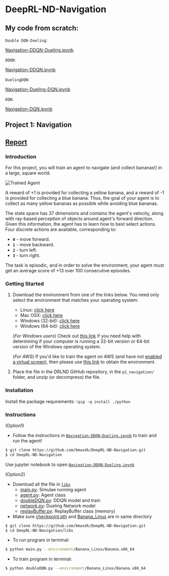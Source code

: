 # DeepRL-ND-Navigation
## My code from scratch:

`Double DQN-Dueling`:

[Navigation-DDQN-Dueling.ipynb](https://github.com/bmaxdk/DeepRL-ND-Navigation/blob/main/Navigation-DDQN-Dueling.ipynb)

`DDQN`:

[Navigation-DDQN.ipynb](https://github.com/bmaxdk/DeepRL-ND-Navigation/blob/main/other/DDQN/Navigation-DDQN.ipynb)

`DuelingDQN`:

[Navigation-Dueling-DQN.ipynb](https://github.com/bmaxdk/DeepRL-ND-Navigation/blob/main/other/DuelingDQN/Navigation-Dueling-DQN.ipynb)

`DQN`:

[Navigation-DQN.ipynb](https://github.com/bmaxdk/DeepRL-ND-Navigation/blob/main/other/DQN/Navigation-DQN.ipynb)

[//]: # (Image References)

[image1]: https://github.com/bmaxdk/DeepRL-ND-Navigation/blob/main/video/DQN.gif "Trained Agent"

## Project 1: Navigation
## [Report](https://github.com/bmaxdk/DeepRL-ND-Navigation/blob/main/Report.pdf)
### Introduction

For this project, you will train an agent to navigate (and collect bananas!) in a large, square world.  

![Trained Agent][image1]

A reward of +1 is provided for collecting a yellow banana, and a reward of -1 is provided for collecting a blue banana.  Thus, the goal of your agent is to collect as many yellow bananas as possible while avoiding blue bananas.  

The state space has 37 dimensions and contains the agent's velocity, along with ray-based perception of objects around agent's forward direction.  Given this information, the agent has to learn how to best select actions.  Four discrete actions are available, corresponding to:
- **`0`** - move forward.
- **`1`** - move backward.
- **`2`** - turn left.
- **`3`** - turn right.

The task is episodic, and in order to solve the environment, your agent must get an average score of +13 over 100 consecutive episodes.

### Getting Started

1. Download the environment from one of the links below.  You need only select the environment that matches your operating system:
    - Linux: [click here](https://s3-us-west-1.amazonaws.com/udacity-drlnd/P1/Banana/Banana_Linux.zip)
    - Mac OSX: [click here](https://s3-us-west-1.amazonaws.com/udacity-drlnd/P1/Banana/Banana.app.zip)
    - Windows (32-bit): [click here](https://s3-us-west-1.amazonaws.com/udacity-drlnd/P1/Banana/Banana_Windows_x86.zip)
    - Windows (64-bit): [click here](https://s3-us-west-1.amazonaws.com/udacity-drlnd/P1/Banana/Banana_Windows_x86_64.zip)
    
    (_For Windows users_) Check out [this link](https://support.microsoft.com/en-us/help/827218/how-to-determine-whether-a-computer-is-running-a-32-bit-version-or-64) if you need help with determining if your computer is running a 32-bit version or 64-bit version of the Windows operating system.

    (_For AWS_) If you'd like to train the agent on AWS (and have not [enabled a virtual screen](https://github.com/Unity-Technologies/ml-agents/blob/master/docs/Training-on-Amazon-Web-Service.md)), then please use [this link](https://s3-us-west-1.amazonaws.com/udacity-drlnd/P1/Banana/Banana_Linux_NoVis.zip) to obtain the environment.

2. Place the file in the DRLND GitHub repository, in the `p1_navigation/` folder, and unzip (or decompress) the file. 

### Installation
Install the package requirements:
``!pip -q install ./python``

### Instructions
(Option1)
* Follow the instructions in [`Navigation-DDQN-Dueling.ipynb`](https://github.com/bmaxdk/DeepRL-ND-Navigation/blob/main/Navigation-DDQN-Dueling.ipynb) to train and run the agent!
```bash
$ git clone https://github.com/bmaxdk/DeepRL-ND-Navigation.git
$ cd DeepRL-ND-Navigation
```
Use jupyter notebook to open [`Navigation-DDQN-Dueling.ipynb`](https://github.com/bmaxdk/DeepRL-ND-Navigation/blob/main/Navigation-DDQN-Dueling.ipynb)

(Option2)
* Download all the file in [`libs`](https://github.com/bmaxdk/DeepRL-ND-Navigation/tree/main/libs)
    - [main.py](https://github.com/bmaxdk/DeepRL-ND-Navigation/blob/main/libs/main.py): Simulae running agent
    - [agent.py](https://github.com/bmaxdk/DeepRL-ND-Navigation/blob/main/libs/agent.py): Agent class
    - [doubleDQN.py](https://github.com/bmaxdk/DeepRL-ND-Navigation/blob/main/libs/doubleDQN.py): DDQN model and train
    - [network.py](https://github.com/bmaxdk/DeepRL-ND-Navigation/blob/main/libs/network.py): Dueling Network model
    - [replayBuffer.py](https://github.com/bmaxdk/DeepRL-ND-Navigation/blob/main/libs/replayBuffer.py): ReplayBuffer class (memory)
* Make sure [checkpoint.pth](https://github.com/bmaxdk/DeepRL-ND-Navigation/blob/main/libs/checkpoint.pth) and [Banana_Linux](https://github.com/bmaxdk/DeepRL-ND-Navigation/tree/main/libs/Banana_Linux) are in same directory

```bash
$ git clone https://github.com/bmaxdk/DeepRL-ND-Navigation.git
$ cd DeepRL-ND-Navigation/libs
```

* To run program in terminal:
```bash
$ python main.py --environment/Banana_Linux/Banana.x86_64 
```
* To train program in terminal:
```bash
$ python doubleDQN.py --environment/Banana_Linux/Banana.x86_64
```


<!-- ### (Optional) Challenge: Learning from Pixels

After you have successfully completed the project, if you're looking for an additional challenge, you have come to the right place!  In the project, your agent learned from information such as its velocity, along with ray-based perception of objects around its forward direction.  A more challenging task would be to learn directly from pixels!

To solve this harder task, you'll need to download a new Unity environment.  This environment is almost identical to the project environment, where the only difference is that the state is an 84 x 84 RGB image, corresponding to the agent's first-person view.  (**Note**: Udacity students should not submit a project with this new environment.)

You need only select the environment that matches your operating system:
- Linux: [click here](https://s3-us-west-1.amazonaws.com/udacity-drlnd/P1/Banana/VisualBanana_Linux.zip)
- Mac OSX: [click here](https://s3-us-west-1.amazonaws.com/udacity-drlnd/P1/Banana/VisualBanana.app.zip)
- Windows (32-bit): [click here](https://s3-us-west-1.amazonaws.com/udacity-drlnd/P1/Banana/VisualBanana_Windows_x86.zip)
- Windows (64-bit): [click here](https://s3-us-west-1.amazonaws.com/udacity-drlnd/P1/Banana/VisualBanana_Windows_x86_64.zip)

Then, place the file in the `p1_navigation/` folder in the DRLND GitHub repository, and unzip (or decompress) the file.  Next, open `Navigation_Pixels.ipynb` and follow the instructions to learn how to use the Python API to control the agent.

(_For AWS_) If you'd like to train the agent on AWS, you must follow the instructions to [set up X Server](https://github.com/Unity-Technologies/ml-agents/blob/master/docs/Training-on-Amazon-Web-Service.md), and then download the environment for the **Linux** operating system above. -->

